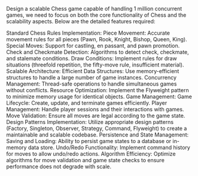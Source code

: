 Design a scalable Chess game capable of handling 1 million concurrent games, we need to focus on both the core functionality of Chess and the scalability aspects. Below are the detailed features required:

Standard Chess Rules Implementation:
Piece Movement: Accurate movement rules for all pieces (Pawn, Rook, Knight, Bishop, Queen, King).
Special Moves: Support for castling, en passant, and pawn promotion.
Check and Checkmate Detection: Algorithms to detect check, checkmate, and stalemate conditions.
Draw Conditions: Implement rules for draw situations (threefold repetition, the fifty-move rule, insufficient material).
Scalable Architecture:
Efficient Data Structures: Use memory-efficient structures to handle a large number of game instances.
Concurrency Management: Thread-safe operations to handle simultaneous games without conflicts.
Resource Optimization: Implement the Flyweight pattern to minimize memory usage for identical objects.
Game Management:
Game Lifecycle: Create, update, and terminate games efficiently.
Player Management: Handle player sessions and their interactions with games.
Move Validation: Ensure all moves are legal according to the game state.
Design Patterns Implementation:
Utilize appropriate design patterns (Factory, Singleton, Observer, Strategy, Command, Flyweight) to create a maintainable and scalable codebase.
Persistence and State Management:
Saving and Loading: Ability to persist game states to a database or in-memory data store.
Undo/Redo Functionality: Implement command history for moves to allow undo/redo actions.
Algorithm Efficiency:
Optimize algorithms for move validation and game state checks to ensure performance does not degrade with scale.